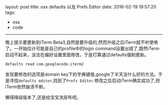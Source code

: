 layout: post
title: osx defaults 以及 Prefs Editor
date: 2016-02-19 19:57:20
tags:
  - osx
  - code
---

晚上提示要更新到iTerm Beta3,自然是要升级的,然而升级之后iTerm就不听使唤了。一开始估计可能是自己的profile中的login command设置出错了,既然iTerm启动不起来，没法在偏好设置里面修改，于是打算通过defaults强制更新。

```bash
defaults read com.googlecode.iterm2
```

发现要修改的选项是domain key下的字典键值,google了半天没什么好的方法。于是寻找`defaults editor`,找到了`Prefs Editor`.修改之后启动iTerm确实成功了,但iTerm依然崩溃不断。

懒得降级版本了,还是给宝宝洗尿布吧。

<!-- more -->

